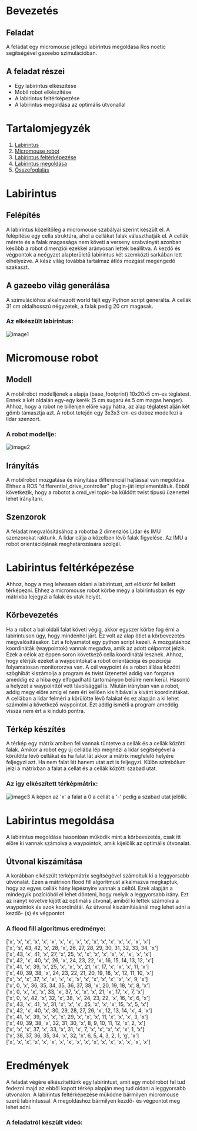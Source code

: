 [image1]: ./assets/maze.jpg "maze"
[image2]: ./assets/robot_model.jpg "robot_model"
[image3]: ./assets/matrixmap.png "matrixmap"

# Bevezetés
## Feladat

A feladat egy micromouse jellegű labirintus megoldása Ros noetic segítségével gazeebo szimulációban.

## A feladat részei
- Egy labirintus elkészítése
- Mobil robot elkészítése
- A labirintus feltérképezése
- A labirintus megoldása az optimális útvonallal

# Tartalomjegyzék
1. [Labirintus](#labirintus)
2. [Micromouse robot](#micromouse-robot)
3. [Labirintus feltérképezése](#labirintus-feltérképezése)
4. [Labirintus megoldása](#labirintus-megoldása)
5. [Összefoglalás](#összefoglalás)

# Labirintus
## Felépítés
A labirintus közelítőleg a micromouse szabályai szerint készült el. A felépítése egy cella struktúra, ahol a cellákat falak választhatják el. A cellák mérete és a falak magassága nem követi a verseny szabványát azonban később a robot dimenziói ezekkel arányosan lettek beállítva. A kezdő és végpontok a neégyzet alapterületű labirintus két szemközti sarkában lett elhelyezve. A kész világ továbbá tartalmaz átlós mozgást megengedő szakaszt.
## A gazeebo világ generálása
A szimulációhoz alkalmazott world fájlt egy Python script generálta. A cellák 31 cm oldalhosszú négyzetek, a falak pedig 20 cm magasak.
### Az elkészült labirintus:
![image1]
# Micromouse robot
## Modell
A mobilrobot modelljének a alapja (base_footprint) 10x20x5 cm-es téglatest. Ennek a két oldalán egy-egy kerék (5 cm sugarú és 5 cm magas henger). Ahhoz, hogy a robot ne billenjen előre vagy hátra, az alap téglatest alján két gömb támasztja azt. A robot tetején egy 3x3x3 cm-es doboz modellezi a lidar szenzort.
### A robot modellje:
![image2]
## Irányítás
A mobilrobot mozgatása és irányítása differenciál hajtással van megoldva. Ehhez a ROS "differential_drive_controller" plugin-ját implementáltuk. Ebből következik, hogy a robotot a cmd_vel topic-ba küldött twist típusú üzenettel lehet irányítani.
## Szenzorok
A feladat megvalósításához a robotba 2 dimenziós Lidar és IMU szenzorokat raktunk. A lidar cálja a közelben lévő falak figyelése. Az IMU a robot orientációjának meghatározására szolgál.
# Labirintus feltérképezése
Ahhoz, hogy a meg lehessen oldani a labirintust, azt először fel kellett térképezni. Ehhez a micromouse robot körbe megy a labirintusban és egy mátrixba lejegyzi a falak és utak helyét.
## Körbevezetés
Ha a robot a bal oldali falat követi végig, akkor egyszer körbe fog érni a labirintuson úgy, hogy mindenhol járt. Ez volt az alap ötlet a körbevezetés megvalósításakor. Ezt a folyamatot egy python script kezeli. A mozgatáshoz koordináták (waypointok) vannak megadva, amik az adott célpontot jelzik. Ezek a célok az éppen soron következő cella koordinátái lesznek. Ahhoz, hogy elérjük ezeket a waypointokat a robot orientációja és pozíciója folyamatosan monitororzva van. A cél waypoint és a robot állása közötti szöghibát kiszámolja a program és twist üzenettel addig van forgatva ameddig ez a hiba egy elfogadható tartományon belülre nem kerül. Hasonló a helyzet a waypointtól vett távolsággal is. Miután irányban van a robot, addig megy előre amíg el nem éri kellően kis hibával a kívánt koordinátákat. A cellában a lidar felméri a körülötte lévő falakat és ez alapján a ki lehet számolni a következő waypointot. Ezt addig ismétli a program ameddig vissza nem ért a kiinduló pontra.
## Térkép készítés
A térkép egy mátrix amiben fel vannak tüntetve a cellák és a cellák közötti falak. Amikor a robot egy új cellába lép megnézi a lidar segítségével a körülötte lévő cellákat és ha falat lát akkor a mátrix megfelelő helyére feljegyzi azt. Ha nem falat lát hanem utat azt is feljegyzi. Külön szimbólum jelzi a mátrixban a falat a cellát és a cellák közötti szabad utat. 
### Az így elkészített térképmátrix:
![image3]
A képen az 'x' a falat a 0 a cellát a '-' pedig a szabad utat jelölik.
# Labirintus megoldása
A labirintus megoldása hasonlóan működik mint a körbevezetés, csak itt előre ki vannak számolva a waypointok, amik kijelölik az optimális útvonalat.
## Útvonal kiszámítása
A korábban elkészült térképmátrix segítségével számoltuk ki a leggyorsabb útvonalat. Ezen a mátrixon flood fill algoritmust alkalmazva megkaptuk, hogy az egyes cellák hány lépésnyire vannak a céltól. Ezek alapján a mindegyik pozícióból el lehet dönteni, hogy melyik a leggyorsabb irány. Ezt az irányt követve kijött az optimális útvonal, amiből ki lettek számolva a waypointok és azok koordinátái. Az útvonal kiszámításánál meg lehet adni a kezdő- (s) és végpontot
### A flood fill algoritmus eredménye:
['x', 'x', 'x', 'x', 'x', 'x', 'x', 'x', 'x', 'x', 'x', 'x', 'x', 'x', 'x', 'x', 'x']\
['x', 's', 43, 42, 'x', 28, 'x', 26, 27, 28, 29, 30, 31, 32, 33, 34, 'x']\
['x', 43, 'x', 41, 'x', 27, 'x', 25, 'x', 'x', 'x', 'x', 'x', 'x', 'x', 'x', 'x']\
['x', 42, 'x', 40, 'x', 26, 'x', 24, 23, 22, 'x', 16, 15, 14, 13, 12, 'x']\
['x', 41, 'x', 39, 'x', 25, 'x', 'x', 'x', 21, 'x', 17, 'x', 'x', 'x', 11, 'x']\
['x', 40, 39, 38, 'x', 24, 23, 22, 21, 20, 19, 18, 'x', 12, 11, 10, 'x']\
['x', 'x', 'x', 37, 'x', 'x', 'x', 'x', 'x', 'x', 'x', 'x', 'x', 'x', 'x', 9, 'x']\
['x', 0, 'x', 36, 35, 34, 35, 36, 37, 38, 'x', 20, 19, 18, 'x', 8, 'x']\
['x', 0, 'x', 'x', 'x', 33, 'x', 37, 'x', 'x', 'x', 21, 'x', 17, 'x', 7, 'x']\
['x', 0, 'x', 42, 'x', 32, 'x', 38, 'x', 24, 23, 22, 'x', 16, 'x', 6, 'x']\
['x', 43, 'x', 41, 'x', 31, 'x', 'x', 'x', 25, 'x', 'x', 'x', 15, 'x', 5, 'x']\
['x', 42, 'x', 40, 'x', 30, 29, 28, 27, 26, 'x', 12, 13, 14, 'x', 4, 'x']\
['x', 41, 'x', 39, 'x', 'x', 'x', 29, 'x', 'x', 'x', 11, 'x', 'x', 'x', 3, 'x']\
['x', 40, 39, 38, 'x', 32, 31, 30, 'x', 8, 9, 10, 11, 12, 'x', 2, 'x']\
['x', 'x', 'x', 37, 'x', 33, 'x', 31, 'x', 7, 'x', 'x', 'x', 'x', 'x', 1, 'x']\
['x', 38, 37, 36, 35, 34, 'x', 32, 'x', 6, 5, 4, 3, 2, 1, 'g', 'x']\
['x', 'x', 'x', 'x', 'x', 'x', 'x', 'x', 'x', 'x', 'x', 'x', 'x', 'x', 'x', 'x', 'x']
# Eredmények
A feladat végére elkészítettünk egy labirintust, amit egy mobilrobot fel tud fedezni majd az ebből kapott térkép alapján meg tud oldani a leggyorsabb útvonalon. A labirintus feltérképezése működne bármilyen micromouse szerű labirintussal. A megoldáshoz bármilyen kezdő- és végpontot meg lehet adni.
### A feladatról készült videó:
